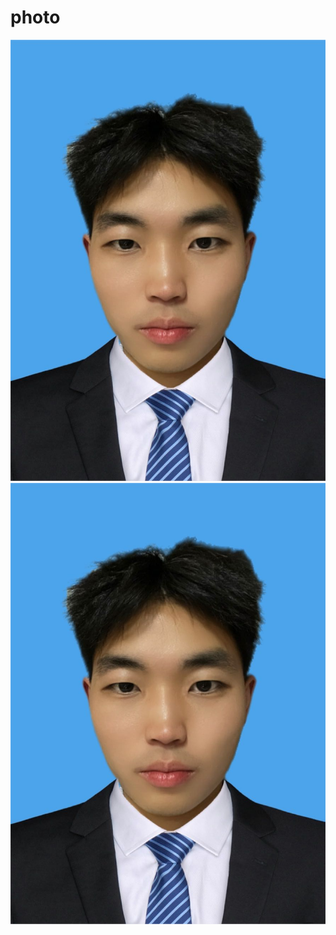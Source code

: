 # photo
![](https://github.com/cycleing2/photo/blob/main/%E5%BE%AE%E4%BF%A1%E5%9B%BE%E7%89%87_20240425213054.jpg)
![](https://github.com/cycleing2/photo/blob/main/%E5%BE%AE%E4%BF%A1%E5%9B%BE%E7%89%87_20240425213054.jpg)
